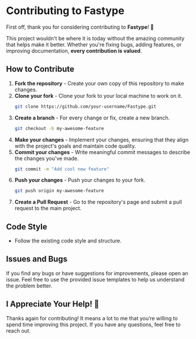 # Contributing to Fastype

First off, thank you for considering contributing to **Fastype**! 🙌

This project wouldn't be where it is today without the amazing community that helps make it better. Whether you're fixing bugs, adding features, or improving documentation, **every contribution is valued**.

## How to Contribute

1. **Fork the repository** - Create your own copy of this repository to make changes.
2. **Clone your fork** - Clone your fork to your local machine to work on it.
   ```bash
   git clone https://github.com/your-username/Fastype.git
   ```
3. **Create a branch** - For every change or fix, create a new branch.
   ```bash
   git checkout -b my-awesome-feature
   ```
4. **Make your changes** - Implement your changes, ensuring that they align with the project's goals and maintain code quality.
5. **Commit your changes** - Write meaningful commit messages to describe the changes you've made.
   ```bash
   git commit -m "Add cool new feature"
   ```
6. **Push your changes** - Push your changes to your fork.
   ```bash
   git push origin my-awesome-feature
   ```
7. **Create a Pull Request** - Go to the repository's page and submit a pull request to the main project.

## Code Style

- Follow the existing code style and structure.

## Issues and Bugs

If you find any bugs or have suggestions for improvements, please open an issue. Feel free to use the provided issue templates to help us understand the problem better.

## I Appreciate Your Help! 🙏

Thanks again for contributing! It means a lot to me that you’re willing to spend time improving this project. If you have any questions, feel free to reach out.
